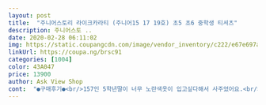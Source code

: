 ```yaml
---
layout: post 
title:  "주니어스토리 라이크카라티 (주니어15 17 19호) 초5 초6 중학생 티셔츠" 
description: 주니어스토 ..
date: 2020-02-28 06:11:02 
img: https://static.coupangcdn.com/image/vendor_inventory/c222/e67e697ae97020fb437eab92e1dbdb617dbf82c56a318b63446992e2fafa.jpg 
linkUrl: https://coupa.ng/brsc91 
categories: [1004] 
color: 43A047 
price: 13900 
author: Ask View Shop 
cont:  "●구매후기●<br/>157인 5학년딸이 너무 노란색옷이 입고싶다해서 사주었어요.<br/><br/>너무너무 맘에들었고 등치가있어도 아주넉넉한편이에요<br/>단지 배부분에 옷감실이 뭉쳐있는듯한게2곳있는데<br/>색감좋고 카라있는 티라 깔끔하네요.<br/><br/>옷감도얇아 봄에 딱이네요<br/>옷이... <br/>성인이 입어도 많이 큽니다... <br/>디자인은 아이가 좋아하는데  옷이 많이 크네요.<br/>.<br/>ㅜㅜ<br/>이미 세탁을해버려서;; 그냥 입히려구요.<br/><br/>" 
---
```

